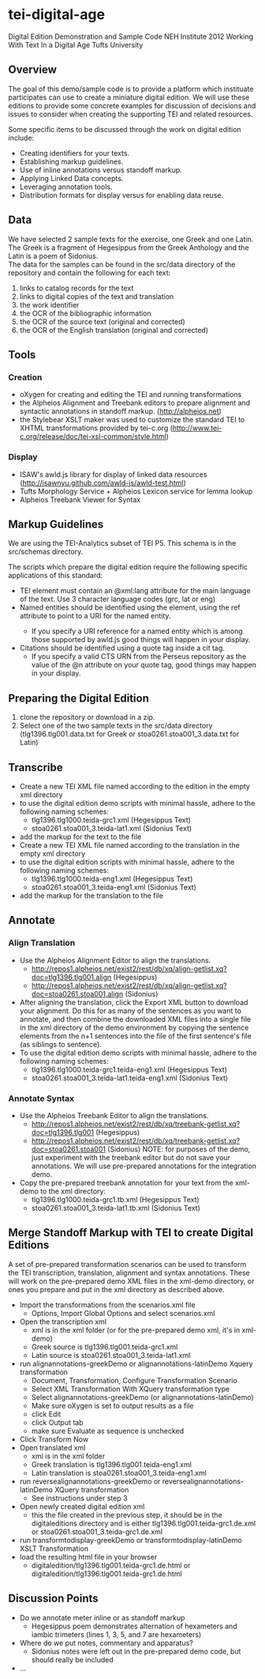 # tei-digital-age

Digital Edition Demonstration and Sample Code 
NEH Institute 2012 
Working With Text In a Digital Age
Tufts University

## Overview

The goal of this demo/sample code is to provide a platform which instituate participates can use to create a miniature digital edition.  We will use
these editions to provide some concrete examples for discussion of decisions and issues to consider when creating the supporting TEI and related resources.

Some specific items to be discussed through the work on digital edition include:

* Creating identifiers for your texts.
* Establishing markup guidelines. 
* Use of inline annotations versus standoff markup.
* Applying Linked Data concepts.
* Leveraging annotation tools.
* Distribution formats for display versus for enabling data reuse.

## Data

We have selected 2 sample texts for the exercise, one Greek and one Latin. The Greek is a fragment of Hegesippus from the Greek Anthology and the Latin is a poem of Sidonius.  
The data for the samples can be found in the src/data directory of the repository and contain the following for each text:
1. links to catalog records for the text
2. links to digital copies of the text and translation
3. the work identifier
4. the OCR of the bibliographic information
5. the OCR of the source text (original and corrected)
6. the OCR of the English translation (original and corrected)


## Tools

### Creation
* oXygen for creating and editing the TEI and running transformations 
* the Alpheios Alignment and Treebank editors to prepare alignment and syntactic annotations in standoff markup. (http://alpheios.net)
* the Stylebear XSLT maker was used to customize the standard TEI to XHTML transformations provided by tei-c.org (http://www.tei-c.org/release/doc/tei-xsl-common/style.html)

### Display
* ISAW's awld.js library for display of linked data resources (http://isawnyu.github.com/awld-js/awld-test.html)
* Tufts Morphology Service + Alpheios Lexicon service for lemma lookup
* Alpheios Treebank Viewer for Syntax

## Markup Guidelines

We are using the TEI-Analytics subset of TEI P5. This schema is in the src/schemas directory.  

The scripts which prepare the digital edition require the following specific applications of this standard:

* TEI element must contain an @xml:lang attribute for the main language of the text. Use 3 character language codes (grc, lat or eng)
* Named entities should be identified using the <name/> element, using the ref attribute to point to a URI for the named entity.
  * If you specify a URI reference for a named entity which is among those supported by awld.js good things will happen in your display.
* Citations should be identified using a quote tag inside a cit tag.  
  * If you specify a valid CTS URN from the Perseus repository as the value of the @n attribute on your quote tag, good things may happen in your display.

## Preparing the Digital Edition

1. clone the repository or download in a zip.
2. Select one of the two sample texts in the src/data directory (tlg1396.tlg001.data.txt for Greek or stoa0261.stoa001_3.data.txt for Latin)

##  Transcribe
* Create a new TEI XML file named according to the edition in the empty xml directory
* to use the digital edition demo scripts with minimal hassle, adhere to the following naming schemes:
  * tlg1396.tlg1000.teida-grc1.xml (Hegesippus Text)
  * stoa0261.stoa001_3.teida-lat1.xml (Sidonius Text)
* add the markup for the text to the file
* Create a new TEI XML file named according to the translation in the empty xml directory
* to use the digital edition scripts with minimal hassle, adhere to the following naming schemes:
  * tlg1396.tlg1000.teida-eng1.xml (Hegesippus Text)
  * stoa0261.stoa001_3.teida-eng1.xml (Sidonius Text)
* add the markup for the translation to the file

## Annotate

### Align Translation

* Use the Alpheios Alignment Editor to align the translations.
  * http://repos1.alpheios.net/exist2/rest/db/xq/align-getlist.xq?doc=tlg1396.tlg001.align (Hegesippus)
  * http://repos1.alpheios.net/exist2/rest/db/xq/align-getlist.xq?doc=stoa0261.stoa001.align (Sidonius)
* After aligning the translation, click the Export XML button to download your alignment.  Do this for as many of the sentences as you want to annotate, and then combine 
the downloaded XML files into a single file in the xml directory of the demo environment by copying the sentence elements from the n+1 sentences into the file of the first sentence's file (as siblings to sentence). 
* To use the digital edition demo scripts with minimal hassle, adhere to the following naming schemes:
  * tlg1396.tlg1000.teida-grc1.teida-eng1.xml (Hegesippus Text)
  * stoa0261.stoa001_3.teida-lat1.teida-eng1.xml (Sidonius Text)

### Annotate Syntax

* Use the Alpheios Treebank Editor to align the translations.
  * http://repos1.alpheios.net/exist2/rest/db/xq/treebank-getlist.xq?doc=tlg1396.tlg001 (Hegesippus)
  * http://repos1.alpheios.net/exist2/rest/db/xq/treebank-getlist.xq?doc=stoa0261.stoa001 (Sidonius)
NOTE: for purposes of the demo, just experiment with the treebank editor but do not save your annotations.  We will use pre-prepared annotations for the integration demo.
* Copy the pre-prepared treebank annotation for your text from the xml-demo to the xml directory:
  * tlg1396.tlg1000.teida-grc1.tb.xml (Hegesippus Text)
  * stoa0261.stoa001_3.teida-lat1.tb.xml (Sidonius Text)

## Merge Standoff Markup with TEI to create Digital Editions

A set of pre-prepared transformation scenarios can be used to transform the TEI transcription, translation, alignment and syntax annotations. These will work 
on the pre-prepared demo XML files in the xml-demo directory, or ones you prepare and put in the xml directory as described above.
* Import the transformations from the scenarios.xml file
  * Options, Import Global Options and select scenarios.xml
* Open the transcription xml
  * xml is in the xml folder (or for the pre-prepared demo xml, it's in xml-demo)
  * Greek source is tlg1396.tlg001.teida-grc1.xml
  * Latin source is stoa0261.stoa001_3.teida-lat1.xml
* run alignannotations-greekDemo or alignannotations-latinDemo Xquery transformation
  * Document, Transformation, Configure Transformation Scenario
  * Select XML Transformation With XQuery transformation type
  * Select alignannotations-greekDemo (or alignannotations-latinDemo)
  * Make sure oXygen is set to output results as a file
   * click Edit
   * click Output tab
   * make sure Evaluate as sequence is unchecked
* Click Transform Now
* Open translated xml
  * xml is in the xml folder
  * Greek translation is tlg1396.tlg001.teida-eng1.xml
  * Latin translation is stoa0261.stoa001_3.teida-eng1.xml
* run reversealignannotations-greekDemo or reversealignannotations-latinDemo XQuery transformation
  * See instructions under step 3
* Open newly created digital edition xml
  * this the file created in the previous step, it should be in the digitaleditions directory and is either tlg1396.tlg001.teida-grc1.de.xml or stoa0261.stoa001_3.teida-grc1.de.xml
* run transformtodisplay-greekDemo or transformtodisplay-latinDemo XSLT Transformation
* load the resulting html file in your browser
  * digitaledition/tlg1396.tlg001.teida-grc1.de.html or digitaledition/tlg1396.tlg001.teida-grc1.de.html 


## Discussion Points
* Do we annotate meter inline or as standoff markup
  * Hegesippus poem demonstrates alternation of hexameters and iambic trimeters (lines 1, 3, 5, and 7 are hexameters)
* Where do we put notes, commentary and apparatus?
  * Sidonius notes were left out in the pre-prepared demo code, but should really be included
* ...